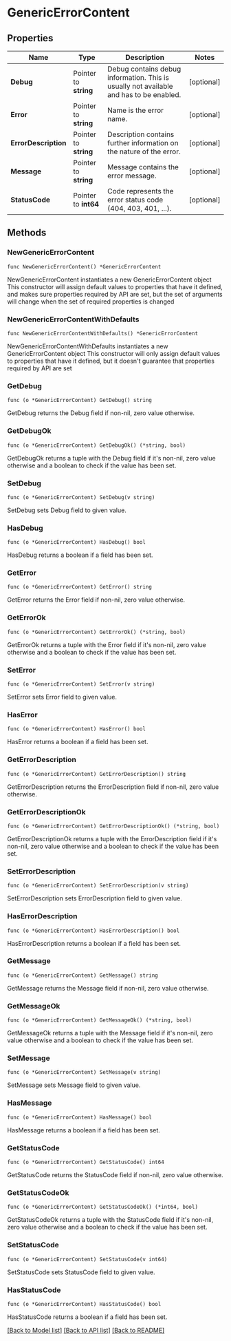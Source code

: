 # GenericErrorContent

## Properties

Name | Type | Description | Notes
------------ | ------------- | ------------- | -------------
**Debug** | Pointer to **string** | Debug contains debug information. This is usually not available and has to be enabled. | [optional] 
**Error** | Pointer to **string** | Name is the error name. | [optional] 
**ErrorDescription** | Pointer to **string** | Description contains further information on the nature of the error. | [optional] 
**Message** | Pointer to **string** | Message contains the error message. | [optional] 
**StatusCode** | Pointer to **int64** | Code represents the error status code (404, 403, 401, ...). | [optional] 

## Methods

### NewGenericErrorContent

`func NewGenericErrorContent() *GenericErrorContent`

NewGenericErrorContent instantiates a new GenericErrorContent object
This constructor will assign default values to properties that have it defined,
and makes sure properties required by API are set, but the set of arguments
will change when the set of required properties is changed

### NewGenericErrorContentWithDefaults

`func NewGenericErrorContentWithDefaults() *GenericErrorContent`

NewGenericErrorContentWithDefaults instantiates a new GenericErrorContent object
This constructor will only assign default values to properties that have it defined,
but it doesn't guarantee that properties required by API are set

### GetDebug

`func (o *GenericErrorContent) GetDebug() string`

GetDebug returns the Debug field if non-nil, zero value otherwise.

### GetDebugOk

`func (o *GenericErrorContent) GetDebugOk() (*string, bool)`

GetDebugOk returns a tuple with the Debug field if it's non-nil, zero value otherwise
and a boolean to check if the value has been set.

### SetDebug

`func (o *GenericErrorContent) SetDebug(v string)`

SetDebug sets Debug field to given value.

### HasDebug

`func (o *GenericErrorContent) HasDebug() bool`

HasDebug returns a boolean if a field has been set.

### GetError

`func (o *GenericErrorContent) GetError() string`

GetError returns the Error field if non-nil, zero value otherwise.

### GetErrorOk

`func (o *GenericErrorContent) GetErrorOk() (*string, bool)`

GetErrorOk returns a tuple with the Error field if it's non-nil, zero value otherwise
and a boolean to check if the value has been set.

### SetError

`func (o *GenericErrorContent) SetError(v string)`

SetError sets Error field to given value.

### HasError

`func (o *GenericErrorContent) HasError() bool`

HasError returns a boolean if a field has been set.

### GetErrorDescription

`func (o *GenericErrorContent) GetErrorDescription() string`

GetErrorDescription returns the ErrorDescription field if non-nil, zero value otherwise.

### GetErrorDescriptionOk

`func (o *GenericErrorContent) GetErrorDescriptionOk() (*string, bool)`

GetErrorDescriptionOk returns a tuple with the ErrorDescription field if it's non-nil, zero value otherwise
and a boolean to check if the value has been set.

### SetErrorDescription

`func (o *GenericErrorContent) SetErrorDescription(v string)`

SetErrorDescription sets ErrorDescription field to given value.

### HasErrorDescription

`func (o *GenericErrorContent) HasErrorDescription() bool`

HasErrorDescription returns a boolean if a field has been set.

### GetMessage

`func (o *GenericErrorContent) GetMessage() string`

GetMessage returns the Message field if non-nil, zero value otherwise.

### GetMessageOk

`func (o *GenericErrorContent) GetMessageOk() (*string, bool)`

GetMessageOk returns a tuple with the Message field if it's non-nil, zero value otherwise
and a boolean to check if the value has been set.

### SetMessage

`func (o *GenericErrorContent) SetMessage(v string)`

SetMessage sets Message field to given value.

### HasMessage

`func (o *GenericErrorContent) HasMessage() bool`

HasMessage returns a boolean if a field has been set.

### GetStatusCode

`func (o *GenericErrorContent) GetStatusCode() int64`

GetStatusCode returns the StatusCode field if non-nil, zero value otherwise.

### GetStatusCodeOk

`func (o *GenericErrorContent) GetStatusCodeOk() (*int64, bool)`

GetStatusCodeOk returns a tuple with the StatusCode field if it's non-nil, zero value otherwise
and a boolean to check if the value has been set.

### SetStatusCode

`func (o *GenericErrorContent) SetStatusCode(v int64)`

SetStatusCode sets StatusCode field to given value.

### HasStatusCode

`func (o *GenericErrorContent) HasStatusCode() bool`

HasStatusCode returns a boolean if a field has been set.


[[Back to Model list]](../README.md#documentation-for-models) [[Back to API list]](../README.md#documentation-for-api-endpoints) [[Back to README]](../README.md)


